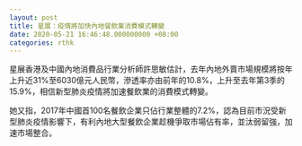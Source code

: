 ```yaml
---
layout: post
title: 星展：疫情將加快內地餐飲業消費模式轉變
date: 2020-05-21 16:46:48.000000000 +08:00
categories: rthk
---
```


星展香港及中國內地消費品行業分析師許思敏估計，去年內地外賣市場規模將按年上升近31%至6030億元人民幣，滲透率亦由前年的10.8%，上升至去年第3季的15.9%，相信新型肺炎疫情將加速餐飲業的消費模式轉變。

她又指，2017年中國首100名餐飲企業只佔行業整體的7.2%，認為目前市況受新型肺炎疫情影響下，有利內地大型餐飲企業趁機爭取市場佔有率，並汰弱留強，加速市場整合。
